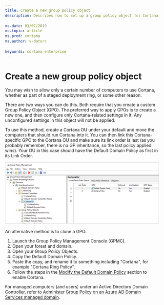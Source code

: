 ```yaml
---
title: Create a new group policy object
description: Describes how to set up a group policy object for Cortana.

ms.date: 03/07/2019
ms.topic: article
ms.prod: cortana
ms.author: v-daturc

keywords: cortana enterprise
---  
```


# Create a new group policy object

You may wish to allow only a certain number of computers to use Cortana, whether as part of a staged deployment ring, or some other reason.

There are two ways you can do this. Both require that you create a custom Group Policy Object (GPO). The preferred way to apply GPOs is to create a new one, and then configure only Cortana-related settings in it. Any unconfigured settings in this object will not be applied.

To use this method, create a Cortana OU under your default and move the computers that should run Cortana into it. You can then link this Cortana-specific GPO to the Cortana OU and make sure its link order is last (as you probably remember, there is no GP inheritance, so the last policy applied wins). Your OU in this case should have the Default Domain Policy as first in its Link Order.

![Cortana OU with policies](../media/images/user-security-group.png)

An alternative method is to clone a GPO.

1. Launch the Group Policy Management Console (GPMC).
1. Open your forest and domain.
1. Open your Group Policy Objects.
1. Copy the Default Domain Policy.
1. Paste the copy, and rename it to something including "Cortana", for example "Cortana Ring Policy".
1. Follow the steps in the [Modify the Default Domain Policy](enterprise-monitor-after-deployment.md) section to enable Cortana.

 For managed computers (and users) under an Active Directory Domain Controller, refer to [Administer Group Policy on an Azure AD Domain Services managed domain](https://docs.microsoft.com/en-us/azure/active-directory-domain-services/active-directory-ds-admin-guide-administer-group-policy).
